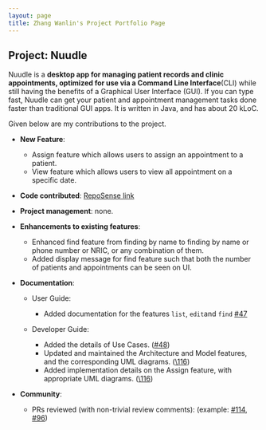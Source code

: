 ```yaml
---
layout: page
title: Zhang Wanlin's Project Portfolio Page
---
```


## Project: Nuudle

Nuudle is a **desktop app for managing patient records and clinic appointments, optimized for use
via a Command Line Interface**(CLI) while still having the benefits of a Graphical User Interface (GUI).
If you can type fast, Nuudle can get your patient and appointment management tasks done faster than traditional GUI apps.
It is written in Java, and has about 20 kLoC.

Given below are my contributions to the project.

* **New Feature**: 
    * Assign feature which allows users to assign an appointment to a patient.
    * View feature which allows users to view all appointment on a specific date.

* **Code contributed**: [RepoSense link](https://nus-cs2103-ay2021s1.github.io/tp-dashboard/#breakdown=true&search=zhangwanlin98&sort=groupTitle&sortWithin=title&since=2020-08-14&timeframe=commit&mergegroup=&groupSelect=groupByRepos&checkedFileTypes=docs~functional-code~test-code~other&tabOpen=true&tabType=authorship&zFR=false&tabAuthor=ZhangWanlin98&tabRepo=AY2021S1-CS2103T-T12-4%2Ftp%5Bmaster%5D&authorshipIsMergeGroup=false&authorshipFileTypes=docs~functional-code~test-code)

* **Project management**: none.

* **Enhancements to existing features**:
    * Enhanced find feature from finding by name to finding by name or phone number or NRIC, or any combination of them.
    * Added display message for find feature such that both the number of patients and appointments can be seen on UI.

* **Documentation**:
  * User Guide:
    * Added documentation for the features `list`, `edit`and `find` [\#47](https://github.com/AY2021S1-CS2103T-T12-4/tp/pull/47)

  * Developer Guide:
    * Added the details of Use Cases. ([\#48](https://github.com/AY2021S1-CS2103T-T12-4/tp/pull/48))
    * Updated and maintained the Architecture and Model features, and the corresponding UML diagrams. ([\116](https://github.com/AY2021S1-CS2103T-T12-4/tp/pull/116))
    * Added implementation details on the Assign feature, with appropriate UML diagrams. ([\116](https://github.com/AY2021S1-CS2103T-T12-4/tp/pull/116))

* **Community**:
  * PRs reviewed (with non-trivial review comments): 
    (example: [\#114](https://github.com/AY2021S1-CS2103T-T12-4/tp/pull/114),
    [\#96](https://github.com/AY2021S1-CS2103T-T12-4/tp/pull/96))
